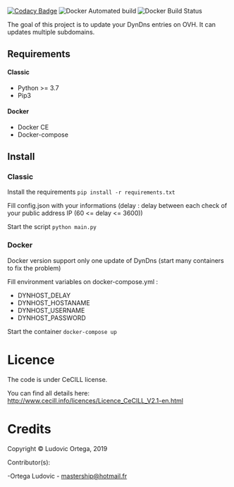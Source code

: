 [![Codacy Badge](https://api.codacy.com/project/badge/Grade/00b415afa9d64866a9bb0781499257c9)](https://www.codacy.com/app/M0NsTeRRR/Dynhost?utm_source=github.com&amp;utm_medium=referral&amp;utm_content=M0NsTeRRR/Dynhost&amp;utm_campaign=Badge_Grade)
![Docker Automated build](https://img.shields.io/docker/cloud/automated/monsterrr/dynhost?style=flat-square)
![Docker Build Status](https://img.shields.io/docker/cloud/build/monsterrr/dynhost?style=flat-square)

The goal of this project is to update your DynDns entries on OVH. It can updates multiple subdomains.

## Requirements
#### Classic
- Python >= 3.7
- Pip3

#### Docker
- Docker CE
- Docker-compose

## Install

### Classic
Install the requirements `pip install -r requirements.txt`

Fill config.json with your informations (delay : delay between each check of your public address IP (60 <= delay <= 3600))

Start the script `python main.py`

### Docker
Docker version support only one update of DynDns (start many containers to fix the problem)

Fill environment variables on docker-compose.yml : 
- DYNHOST_DELAY
- DYNHOST_HOSTANAME
- DYNHOST_USERNAME
- DYNHOST_PASSWORD

Start the container `docker-compose up`

# Licence

The code is under CeCILL license.

You can find all details here: http://www.cecill.info/licences/Licence_CeCILL_V2.1-en.html

# Credits

Copyright © Ludovic Ortega, 2019

Contributor(s):

-Ortega Ludovic - mastership@hotmail.fr